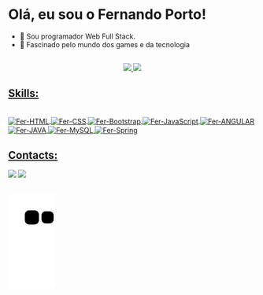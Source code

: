 <h1>Olá, eu sou o Fernando Porto! </h1>


- 🌱 Sou programador Web Full Stack.
- 👾 Fascinado pelo mundo dos games e da tecnologia



##
<div align="center">
  <a href="https://github.com/fernandoportodev">
  <img height="180em" src="https://github-readme-stats.vercel.app/api?username=fernandoportodev&show_icons=true&theme=highcontrast&include_all_commits=true&count_private=true"/>
  <img height="230em" src="https://github-readme-stats.vercel.app/api/top-langs/?username=fernandoportodev&layout=demo&langs_count=7&theme=highcontrast"/>
</div>
  <h2> Skills: </h2>
 <div style="display: inline_block"><br>
   <img align="center" alt="Fer-HTML" src="https://img.shields.io/badge/HTML5-E34F26?style=for-the-badge&logo=html5&logoColor=white">
   <img align="center" alt="Fer-CSS"  src="https://img.shields.io/badge/CSS3-1572B6?style=for-the-badge&logo=css3&logoColor=white">
   <img align="center" alt="Fer-Bootstrap" src="https://img.shields.io/badge/Bootstrap-563D7C?style=for-the-badge&logo=bootstrap&logoColor=white">
   <img align="center" alt="Fer-JavaScript" src="https://img.shields.io/badge/JavaScript-F7DF1E?style=for-the-badge&logo=javascript&logoColor=black">
   <img align="center" alt="Fer-ANGULAR" src="https://img.shields.io/badge/Angular-DD0031?style=for-the-badge&logo=angular&logoColor=white">
   <img align="center" alt="Fer-JAVA" src="https://img.shields.io/badge/Java-ED8B00?style=for-the-badge&logo=java&logoColor=white">
   <img align="center" alt="Fer-MySQL" src="https://img.shields.io/badge/MySQL-00000F?style=for-the-badge&logo=mysql&logoColor=white">
   <img align="center" alt="Fer-Spring" src="https://img.shields.io/badge/Spring-6DB33F?style=for-the-badge&logo=spring&logoColor=white">
 </div>
  
 ##
  <h2> Contacts: </h2>
  <div>
    <a href="https://www.linkedin.com/in/fernando-porto-jr/" target="_blank"><img src="https://img.shields.io/badge/LinkedIn-0077B5?style=for-the-badge&logo=linkedin&logoColor=white" target="_blank"></a>
    <a href = "mailto:fernandogomes143@gmail.com"><img src="https://img.shields.io/badge/-Gmail-%23333?style=for-the-badge&logo=gmail&logoColor=white" target="_blank"></a>
  </div>
  
  ##
  ![Snake animation](https://github.com/fernandoportodev/fernandoportodev/blob/output/github-contribution-grid-snake.svg)
